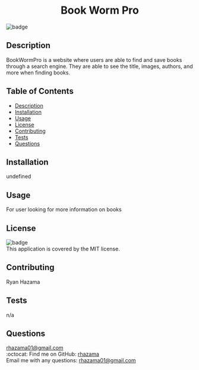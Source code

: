 <h1 align="center">Book Worm Pro </h1>

![badge](https://img.shields.io/badge/license-MIT-brightgreen)<br />
## Description
BookWormPro is a website where users are able to find and save books through a search engine. They are able to see the title, images, authors, and more when finding books.
## Table of Contents
- [Description](#description)
- [Installation](#installation)
- [Usage](#usage)
- [License](#license)
- [Contributing](#contributing)
- [Tests](#tests)
- [Questions](#questions)
## Installation
undefined
## Usage
For user looking for more information on books
## License
![badge](https://img.shields.io/badge/license-MIT-brightgreen)
<br />
This application is covered by the MIT license.
## Contributing
Ryan Hazama
## Tests
n/a
## Questions
rhazama01@gmail.com<br />
:octocat: Find me on GitHub: [rhazama](https://github.com/rhazama)<br />
Email me with any questions: rhazama01@gmail.com<br />
